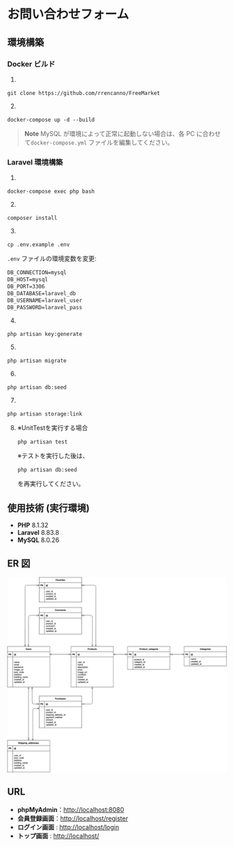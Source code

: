 # お問い合わせフォーム

## 環境構築

### Docker ビルド

1. 
```
git clone https://github.com/rrencanno/FreeMarket
```
2. 
```
docker-compose up -d --build
```

> **Note**
> MySQL が環境によって正常に起動しない場合は、各 PC に合わせて`docker-compose.yml` ファイルを編集してください。

### Laravel 環境構築

1. 
```
docker-compose exec php bash
```
2. 
```
composer install
```
3. 
```
cp .env.example .env
```

`.env` ファイルの環境変数を変更:

```
DB_CONNECTION=mysql
DB_HOST=mysql
DB_PORT=3306
DB_DATABASE=laravel_db
DB_USERNAME=laravel_user
DB_PASSWORD=laravel_pass
```

4. 
```
php artisan key:generate
```
5. 
```
php artisan migrate
```
6. 
```
php artisan db:seed
```
7. 
```
php artisan storage:link
```
8. ※UnitTestを実行する場合
    ```
    php artisan test
    ```

    ※テストを実行した後は、
    ```
    php artisan db:seed
    ```

    を再実行してください。

## 使用技術 (実行環境)

- **PHP** 8.1.32
- **Laravel** 8.83.8
- **MySQL** 8.0.26

## ER 図

![FreeMarket](FreeMarket.png)

## URL

- **phpMyAdmin**：[http://localhost:8080](http://localhost:8080)
- **会員登録画面**：[http://localhost/register](http://localhost/register)
- **ログイン画面** : [http://localhost/login](http://localhost/login)
- **トップ画面** : [http://localhost/](http://localhost/)
